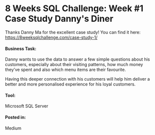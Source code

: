 # 8 Weeks SQL Challenge: Week #1 Case Study Danny's Diner

Thanks Danny Ma for the excellent case study! You can find it here: https://8weeksqlchallenge.com/case-study-1/

#### Business Task:
Danny wants to use the data to answer a few simple questions about his customers, especially about their visiting patterns, how much money they’ve spent and also which menu items are their favourite. 

Having this deeper connection with his customers will help him deliver a better and more personalised experience for his loyal customers.

#### Tool:
Microsoft SQL Server

#### Posted in:

Medium

